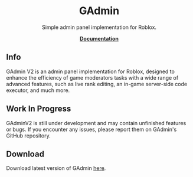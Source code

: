 <div align="center">
	<h1>GAdmin</h1>
	<p>Simple admin panel implementation for Roblox.</p>
	<a href="https://gdr1461.github.io/GAdminV2/"><strong>Documentation</strong></a>
</div>

<!--moonwave-hide-before-this-line-->


## Info
GAdmin V2 is an admin panel implementation for Roblox, designed to enhance the efficiency of game moderators tasks with a wide range of advanced features, such as live rank editing, an in-game server-side code executor, and much more.
<br/>
## Work In Progress
GAdminV2 is still under development and may contain unfinished features or bugs. If you encounter any issues, please report them on GAdmin's GitHub repository.
<br/>
## Download
Download latest version of GAdmin [here](https://github.com/gdr1461/GAdminV2/releases).
<br/>